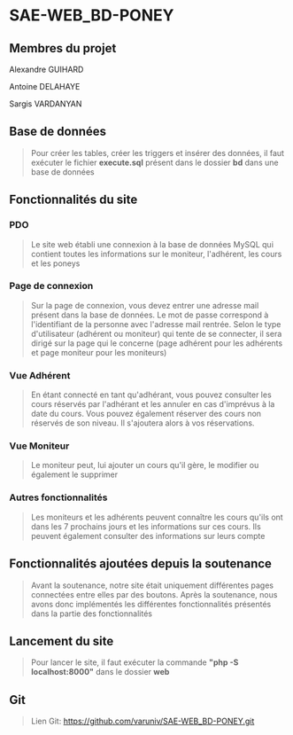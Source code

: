 # SAE-WEB_BD-PONEY
## Membres du projet

Alexandre GUIHARD

Antoine DELAHAYE

Sargis VARDANYAN
## Base de données
> Pour créer les tables, créer les triggers et insérer des données, il faut exécuter le fichier **execute.sql** présent dans le dossier **bd** dans une base de données
## Fonctionnalités du site
### PDO
> Le site web établi une connexion à la base de données MySQL qui contient toutes les informations sur le moniteur, l'adhérent, les cours et les poneys
### Page de connexion
> Sur la page de connexion, vous devez entrer une adresse mail présent dans la base de données. Le mot de passe correspond à l'identifiant de la personne avec l'adresse mail rentrée. Selon le type d'utilisateur (adhérent ou moniteur) qui tente de se connecter, il sera dirigé sur la page qui le concerne (page adhérent pour les adhérents et page moniteur pour les moniteurs)
### Vue Adhérent
> En étant connecté en tant qu'adhérant, vous pouvez consulter les cours réservés par l'adhérant et les annuler en cas d'imprévus à la date du cours. Vous pouvez également réserver des cours non réservés de son niveau. Il s'ajoutera alors à vos réservations.
### Vue Moniteur
> Le moniteur peut, lui ajouter un cours qu'il gère, le modifier ou également le supprimer
### Autres fonctionnalités
> Les moniteurs et les adhérents peuvent connaître les cours qu'ils ont dans les 7 prochains jours et les informations sur ces cours. Ils peuvent également consulter des informations sur leurs compte
## Fonctionnalités ajoutées depuis la soutenance
> Avant la soutenance, notre site était uniquement différentes pages connectées entre elles par des boutons. Après la soutenance, nous avons donc implémentés les différentes fonctionnalités présentés dans la partie des fonctionnalités
## Lancement du site
> Pour lancer le site, il faut exécuter la commande **"php -S localhost:8000"** dans le dossier **web**
## Git
> Lien Git: https://github.com/varuniv/SAE-WEB_BD-PONEY.git
